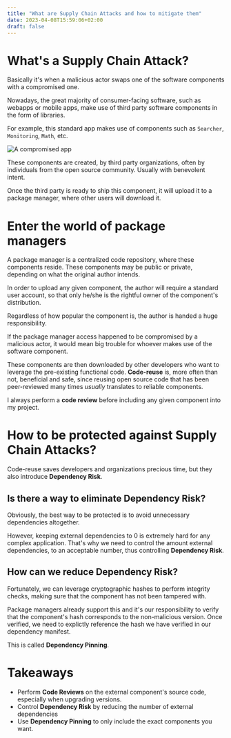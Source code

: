 ```yaml
---
title: "What are Supply Chain Attacks and how to mitigate them"
date: 2023-04-08T15:59:06+02:00
draft: false
---
```


# What's a Supply Chain Attack?

Basically it's when a malicious actor swaps one of the software components with a compromised one.

Nowadays, the great majority of consumer-facing software, such as webapps or mobile apps, make use of third party software components in the form of libraries.

For example, this standard app makes use of components such as `Searcher`, `Monitoring`, `Math`, etc.

![A compromised app](/images/supply-chain-compomised-lib.png)

These components are created, by third party organizations, often by individuals from the open source community. Usually with benevolent intent.

Once the third party is ready to ship this component, it will upload it to a package manager, where other users will download it.

# Enter the world of package managers

A package manager is a centralized code repository, where these components reside. These components may be public or private, depending on what the original author intends.

In order to upload any given component, the author will require a standard user account, so that only he/she is the rightful owner of the component's distribution.

Regardless of how popular the component is, the author is handed a huge responsibility.

If the package manager access happened to be compromised by a malicious actor, it would mean big trouble for whoever makes use of the software component.

These components are then downloaded by other developers who want to leverage the pre-existing functional code.
**Code-reuse** is, more often than not, beneficial and safe, since reusing open source code that has been peer-reviewed many times *usually* translates to reliable components.

I always perform a **code review** before including any given component into my project.

# How to be protected against Supply Chain Attacks?

Code-reuse saves developers and organizations precious time, but they also introduce **Dependency Risk**.

## Is there a way to eliminate Dependency Risk?

Obviously, the best way to be protected is to avoid unnecessary dependencies altogether.

However, keeping external dependencies to 0 is extremely hard for any complex application. That's why we need to control the amount external dependencies, to an acceptable number, thus controlling **Dependency Risk**.

## How can we reduce Dependency Risk?

Fortunately, we can leverage cryptographic hashes to perform integrity checks, making sure that the component has not been tampered with.

Package managers already support this and it's our responsibility to verify that the component's hash corresponds to the non-malicious version.
Once verified, we need to explictly reference the hash we have verified in our dependency manifest.

This is called **Dependency Pinning**.


# Takeaways

- Perform **Code Reviews** on the external component's source code, especially when upgrading versions. 
- Control **Dependency Risk** by reducing the number of external dependencies
- Use **Dependency Pinning** to only include the exact components you want. 

